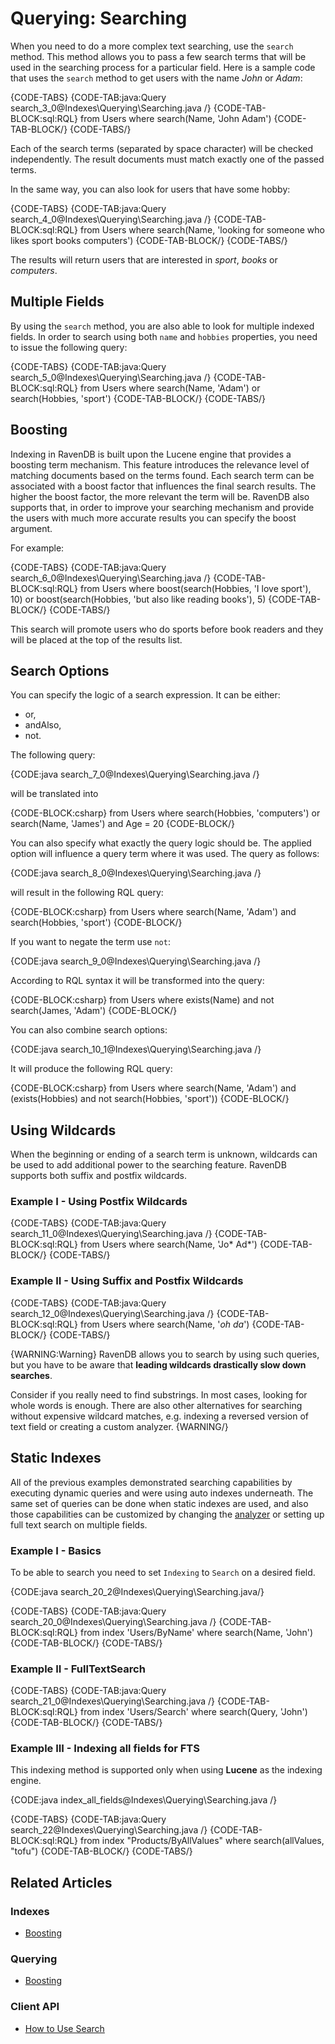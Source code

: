 # Querying: Searching

When you need to do a more complex text searching, use the `search` method. This method allows you to pass a few search terms that will be used in the searching process for a particular field. Here is a sample code
that uses the `search` method to get users with the name *John* or *Adam*:

{CODE-TABS}
{CODE-TAB:java:Query search_3_0@Indexes\Querying\Searching.java /}
{CODE-TAB-BLOCK:sql:RQL}
from Users
where search(Name, 'John Adam')
{CODE-TAB-BLOCK/}
{CODE-TABS/}

Each of the search terms (separated by space character) will be checked independently. The result documents must match exactly one of the passed terms.

In the same way, you can also look for users that have some hobby:

{CODE-TABS}
{CODE-TAB:java:Query search_4_0@Indexes\Querying\Searching.java /}
{CODE-TAB-BLOCK:sql:RQL}
from Users
where search(Name, 'looking for someone who likes sport books computers')
{CODE-TAB-BLOCK/}
{CODE-TABS/}

The results will return users that are interested in *sport*, *books* or *computers*.

## Multiple Fields

By using the `search` method, you are also able to look for multiple indexed fields. In order to search using both `name` and `hobbies` properties, you need to issue the following query:

{CODE-TABS}
{CODE-TAB:java:Query search_5_0@Indexes\Querying\Searching.java /}
{CODE-TAB-BLOCK:sql:RQL}
from Users
where search(Name, 'Adam') or search(Hobbies, 'sport')
{CODE-TAB-BLOCK/}
{CODE-TABS/}

## Boosting

Indexing in RavenDB is built upon the Lucene engine that provides a boosting term mechanism. This feature introduces the relevance level of matching documents based on the terms found. 
Each search term can be associated with a boost factor that influences the final search results. The higher the boost factor, the more relevant the term will be. 
RavenDB also supports that, in order to improve your searching mechanism and provide the users with much more accurate results you can specify the boost argument. 

For example:

{CODE-TABS}
{CODE-TAB:java:Query search_6_0@Indexes\Querying\Searching.java /}
{CODE-TAB-BLOCK:sql:RQL}
from Users
where boost(search(Hobbies, 'I love sport'), 10) or boost(search(Hobbies, 'but also like reading books'), 5)
{CODE-TAB-BLOCK/}
{CODE-TABS/}

This search will promote users who do sports before book readers and they will be placed at the top of the results list.

## Search Options

You can specify the logic of a search expression. It can be either:

* or,
* andAlso,
* not.

The following query:

{CODE:java search_7_0@Indexes\Querying\Searching.java /}

will be translated into

{CODE-BLOCK:csharp}
from Users
where search(Hobbies, 'computers') or search(Name, 'James') and Age = 20
{CODE-BLOCK/}

You can also specify what exactly the query logic should be. The applied option will influence a query term where it was used. The query as follows:

{CODE:java search_8_0@Indexes\Querying\Searching.java /}

will result in the following RQL query:

{CODE-BLOCK:csharp}
from Users
where search(Name, 'Adam') and search(Hobbies, 'sport')
{CODE-BLOCK/}

If you want to negate the term use `not`:

{CODE:java search_9_0@Indexes\Querying\Searching.java /}

According to RQL syntax it will be transformed into the query:

{CODE-BLOCK:csharp}
from Users
where exists(Name) and not search(James, 'Adam')
{CODE-BLOCK/}

You can also combine search options:

{CODE:java search_10_1@Indexes\Querying\Searching.java /}

It will produce the following RQL query:

{CODE-BLOCK:csharp}
from Users
where search(Name, 'Adam') and (exists(Hobbies) and not search(Hobbies, 'sport'))
{CODE-BLOCK/}

## Using Wildcards

When the beginning or ending of a search term is unknown, wildcards can be used to add additional power to the searching feature. RavenDB supports both suffix and postfix wildcards.

### Example I - Using Postfix Wildcards

{CODE-TABS}
{CODE-TAB:java:Query search_11_0@Indexes\Querying\Searching.java /}
{CODE-TAB-BLOCK:sql:RQL}
from Users
where search(Name, 'Jo* Ad*')
{CODE-TAB-BLOCK/}
{CODE-TABS/}

### Example II - Using Suffix and Postfix Wildcards

{CODE-TABS}
{CODE-TAB:java:Query search_12_0@Indexes\Querying\Searching.java /}
{CODE-TAB-BLOCK:sql:RQL}
from Users
where search(Name, '*oh* *da*')
{CODE-TAB-BLOCK/}
{CODE-TABS/}

{WARNING:Warning}
RavenDB allows you to search by using such queries, but you have to be aware that **leading wildcards drastically slow down searches**.

Consider if you really need to find substrings. In most cases, looking for whole words is enough. There are also other alternatives for searching without expensive wildcard matches, e.g. indexing a reversed version of text field or creating a custom analyzer.
{WARNING/}

## Static Indexes

All of the previous examples demonstrated searching capabilities by executing dynamic queries and were using auto indexes underneath. The same set of queries can be done when static indexes are used, and also those capabilities can be customized by changing the [analyzer](../using-analyzers) or setting up full text search on multiple fields.

### Example I - Basics

To be able to search you need to set `Indexing` to `Search` on a desired field.

{CODE:java search_20_2@Indexes\Querying\Searching.java/}

{CODE-TABS}
{CODE-TAB:java:Query search_20_0@Indexes\Querying\Searching.java /}
{CODE-TAB-BLOCK:sql:RQL}
from index 'Users/ByName'
where search(Name, 'John')
{CODE-TAB-BLOCK/}
{CODE-TABS/}

### Example II - FullTextSearch

{CODE-TABS}
{CODE-TAB:java:Query search_21_0@Indexes\Querying\Searching.java /}
{CODE-TAB-BLOCK:sql:RQL}
from index 'Users/Search'
where search(Query, 'John')
{CODE-TAB-BLOCK/}
{CODE-TABS/}

### Example III - Indexing all fields for FTS

This indexing method is supported only when using **Lucene** as the indexing engine.

{CODE:java index_all_fields@Indexes\Querying\Searching.java /}

{CODE-TABS}
{CODE-TAB:java:Query search_22@Indexes\Querying\Searching.java /}
{CODE-TAB-BLOCK:sql:RQL}
from index "Products/ByAllValues"
where search(allValues, "tofu")
{CODE-TAB-BLOCK/}
{CODE-TABS/}

## Related Articles

### Indexes

- [Boosting](../../indexes/boosting)

### Querying

- [Boosting](../../indexes/querying/boosting)

### Client API

- [How to Use Search](../../client-api/session/querying/how-to-use-search)
